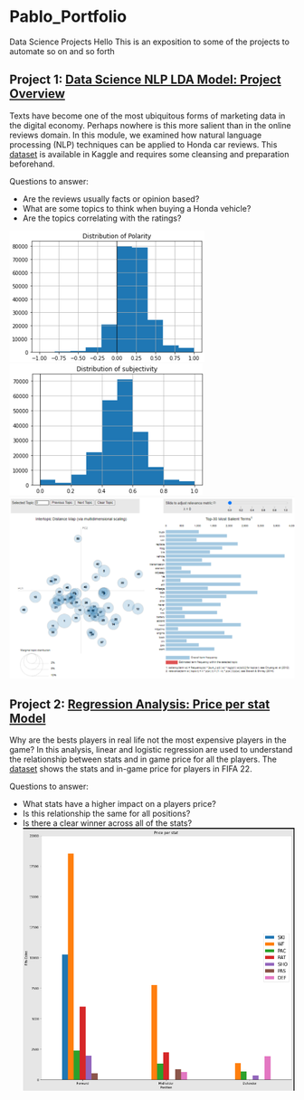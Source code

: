 # Pablo_Portfolio
Data Science Projects
Hello This is an exposition to some of the projects to automate so on and so forth


## Project 1: [Data Science NLP LDA Model: Project Overview](https://github.com/pescoto0325/Pablo_Portfolio/blob/main/NLP%20LDA%20Model)
Texts have become one of the most ubiquitous forms of marketing data in the digital economy. Perhaps nowhere is this more salient than in the online reviews domain. In this module, we examined how natural language processing (NLP) techniques can be applied to Honda car reviews. This [dataset](https://www.kaggle.com/datasets/ankkur13/edmundsconsumer-car-ratings-and-reviews) is available in Kaggle and requires some cleansing and preparation beforehand.

Questions to answer:
* Are the reviews usually facts or opinion based?
* What are some topics to think when buying a Honda vehicle?
* Are the topics correlating with the ratings?

![t]( https://github.com/pescoto0325/Pablo_Portfolio/blob/main/Polarity.png) 
![](https://github.com/pescoto0325/Pablo_Portfolio/blob/main/Subjectivity.png)
![](https://github.com/pescoto0325/Pablo_Portfolio/blob/main/LDA.png)


## Project 2: [Regression Analysis: Price per stat Model](https://github.com/pescoto0325/Pablo_Portfolio/blob/main/Price%20per%20stat%20Model)
Why are the bests players in real life not the most expensive players in the game?
In this analysis,  linear and logistic regression are used to understand the relationship between stats and in game price for all the players. The [dataset](https://www.kaggle.com/datasets/mohammedessam97/fifa-22-fut-players-dataset) shows the stats and in-game price for players in FIFA 22.

Questions to answer:
* What stats have a higher impact on a players price?
* Is this relationship the same for all positions?
* Is there a clear winner across all of the stats?
![](Fifa%202022%20stats.png)
